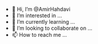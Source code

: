 - 👋 Hi, I’m @AmirHahdavi
- 👀 I’m interested in ...
- 🌱 I’m currently learning ...
- 💞️ I’m looking to collaborate on ...
- 📫 How to reach me ...

<!---
AmirHahdavi/AmirHahdavi is a ✨ special ✨ repository because its `README.md` (this file) appears on your GitHub profile.
You can click the Preview link to take a look at your changes.
--->
